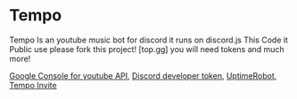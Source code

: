 # Tempo

Tempo Is an youtube music bot for discord it runs on discord.js This Code it Public use please fork this project! [top.gg] you will need tokens and much more!

[Google Console for youtube API](https://console.cloud.google.com/getting-started?authuser=2), [Discord developer token](tttt), [UptimeRobot](https://uptimerobot.com/dashboard#mainDashboard), [Tempo Invite](ddddd)
